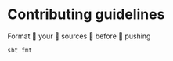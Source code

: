 Contributing guidelines
==

Format :clap: your :clap: sources :clap: before :clap: pushing

    sbt fmt


